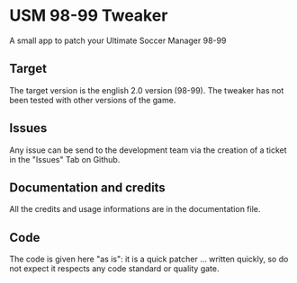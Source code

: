 # USM 98-99 Tweaker
A small app to patch your Ultimate Soccer Manager 98-99

## Target
The target version is the english 2.0 version (98-99). The tweaker has not been tested with other versions of the game.

## Issues
Any issue can be send to the development team via the creation of a ticket in the "Issues" Tab on Github.

## Documentation and credits
All the credits and usage informations are in the documentation file.

## Code
The code is given here "as is": it is a quick patcher ... written quickly, so do not expect it respects any code standard or quality gate.